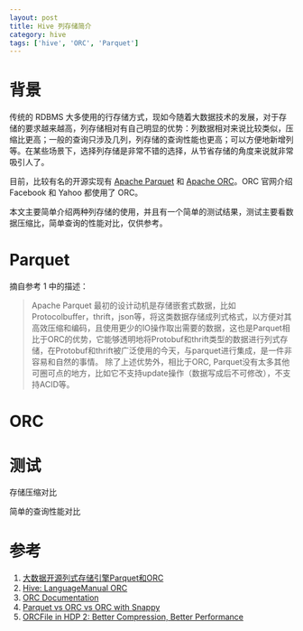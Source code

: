 ```yaml
---
layout: post
title: Hive 列存储简介
category: hive
tags: ['hive', 'ORC', 'Parquet']
---
```


# 背景

传统的 RDBMS 大多使用的行存储方式，现如今随着大数据技术的发展，对于存储的要求越来越高，列存储相对有自己明显的优势：列数据相对来说比较类似，压缩比更高；一般的查询只涉及几列，列存储的查询性能也更高；可以方便地新增列等。在某些场景下，选择列存储是非常不错的选择，从节省存储的角度来说就非常吸引人了。

目前，比较有名的开源实现有 [Apache Parquet](https://parquet.apache.org/) 和 [Apache ORC](https://orc.apache.org/)。ORC 官网介绍 Facebook 和 Yahoo 都使用了 ORC。

本文主要简单介绍两种列存储的使用，并且有一个简单的测试结果，测试主要看数据压缩比，简单查询的性能对比，仅供参考。

# Parquet

摘自参考 1 中的描述：

>Apache Parquet 最初的设计动机是存储嵌套式数据，比如Protocolbuffer，thrift，json等，将这类数据存储成列式格式，以方便对其高效压缩和编码，且使用更少的IO操作取出需要的数据，这也是Parquet相比于ORC的优势，它能够透明地将Protobuf和thrift类型的数据进行列式存储，在Protobuf和thrift被广泛使用的今天，与parquet进行集成，是一件非容易和自然的事情。 除了上述优势外，相比于ORC, Parquet没有太多其他可圈可点的地方，比如它不支持update操作（数据写成后不可修改），不支持ACID等。

# ORC

# 测试

存储压缩对比

简单的查询性能对比

# 参考

1. [大数据开源列式存储引擎Parquet和ORC](http://dongxicheng.org/mapreduce-nextgen/columnar-storage-parquet-and-orc/)
2. [Hive: LanguageManual ORC](https://cwiki.apache.org/confluence/display/Hive/LanguageManual+ORC)
3. [ORC Documentation](https://orc.apache.org/docs/)
4. [Parquet vs ORC vs ORC with Snappy](http://stackoverflow.com/questions/32373460/parquet-vs-orc-vs-orc-with-snappy)
5. [ORCFile in HDP 2: Better Compression, Better Performance](http://zh.hortonworks.com/blog/orcfile-in-hdp-2-better-compression-better-performance/)
